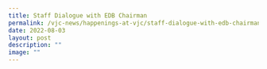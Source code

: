 ```yaml
---
title: Staff Dialogue with EDB Chairman
permalink: /vjc-news/happenings-at-vjc/staff-dialogue-with-edb-chairman/
date: 2022-08-03
layout: post
description: ""
image: ""
---
```

